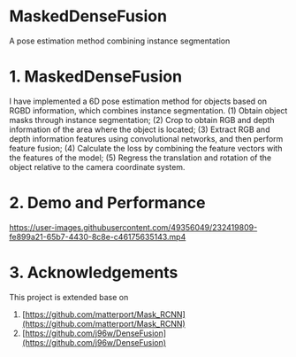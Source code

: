 # MaskedDenseFusion
A pose estimation method combining instance segmentation

# 1. MaskedDenseFusion

I have implemented a 6D pose estimation method for objects based on RGBD information, which combines instance segmentation.
(1) Obtain object masks through instance segmentation;
(2) Crop to obtain RGB and depth information of the area where the object is located;
(3) Extract RGB and depth information features using convolutional networks, and then perform feature fusion;
(4) Calculate the loss by combining the feature vectors with the features of the model;
(5) Regress the translation and rotation of the object relative to the camera coordinate system.

# 2. Demo and Performance

https://user-images.githubusercontent.com/49356049/232419809-fe899a21-65b7-4430-8c8e-c46175635143.mp4

# 3. Acknowledgements

This project is extended base on
1. [https://github.com/matterport/Mask_RCNN](https://github.com/matterport/Mask_RCNN)
2. [https://github.com/j96w/DenseFusion](https://github.com/j96w/DenseFusion)
